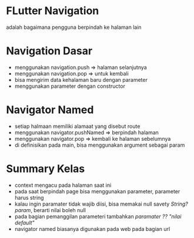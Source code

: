 # FLutter Navigation
adalah bagaimana pengguna berpindah ke halaman lain

# Navigation Dasar
- menggunakan navigation.push => halaman selanjutnya
- menggunakan navigation.pop => untuk kembali
- bisa mengirim data kehalaman baru dengan parameter
- menggunakan parameter dengan constructor

# Navigator Named
- setiap halmaan memiliki alamaat yang disebut route
- menggunakan navigator.pushNamed => berpindah halaman
- menggunakan navigator.pop => kembali ke halaman sebelumnya
- di definisikan pada main, bisa menggunakan argument sebagai param

# Summary Kelas
- context mengacu pada halaman saat ini
- pada saat berpindah page bisa menggunakan parameter, parameter harus string
- kalau ingin paramater tidak wajib diisi, bisa memakai null savety *String? param*, berarti nilai boleh null
- pada bagian pemanggilan parameteri tambahkan *paramater ?? "nilai default"* 
- navigator named biasanya digunakan pada web pada bagian url